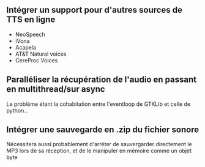 ## Intégrer un support pour d'autres sources de TTS en ligne

 * NeoSpeech
 * iVona
 * Acapela
 * AT&T Natural voices
 * CereProc Voices

## Paralléliser la récupération de l'audio en passant en multithread/sur async
Le problème étant la cohabitation entre l'eventloop de GTKLib et celle de python...

## Intégrer une sauvegarde en .zip du fichier sonore
Nécessitera aussi probablement d'arrêter de sauvergarder directement le MP3 lors de sa réception, et de le manipuler en mémoire comme un objet byte
